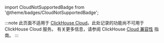 import CloudNotSupportedBadge from '@theme/badges/CloudNotSupportedBadge';

<CloudNotSupportedBadge/>

:::note
此页面不适用于 [ClickHouse Cloud](https://clickhouse.com/cloud)。此处记录的功能尚不可用于 ClickHouse Cloud 服务。
有关更多信息，请参阅 ClickHouse [Cloud 兼容性](/whats-new/cloud-compatibility#roadmap) 指南。
:::
